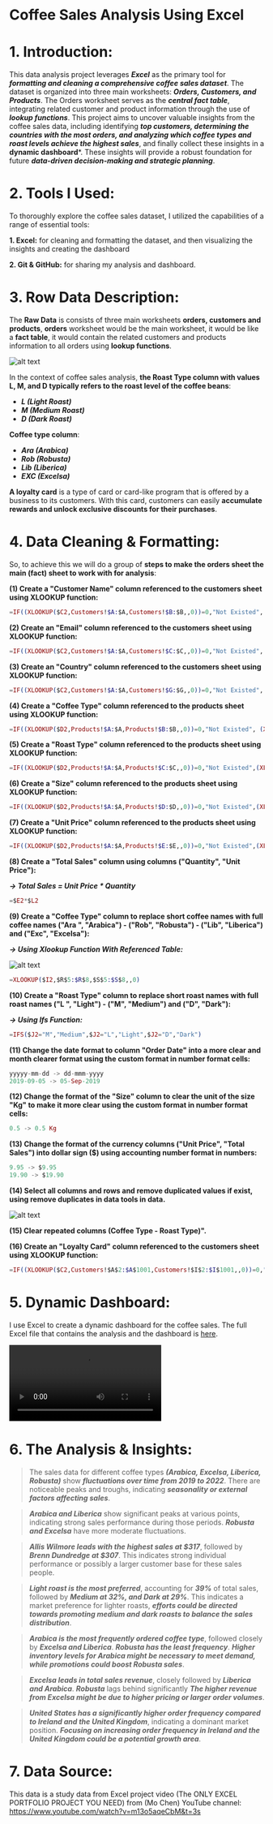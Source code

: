 # **Coffee Sales Analysis Using Excel**

# **1. Introduction:**
This data analysis project leverages ***Excel*** as the primary tool for ***formatting and cleaning a comprehensive coffee sales dataset***. The dataset is organized into three main worksheets: ***Orders, Customers, and Products***. The Orders worksheet serves as the ***central fact table***, integrating related customer and product information through the use of ***lookup functions***. This project aims to uncover valuable insights from the coffee sales data, including identifying ***top customers, determining the countries with the most orders, and analyzing which coffee types and roast levels achieve the highest sales***, and finally collect these insights in a **dynamic dashboard***. These insights will provide a robust foundation for future ***data-driven decision-making and strategic planning***.

# **2. Tools I Used:**
To thoroughly explore the coffee sales dataset, I utilized the capabilities of a range of essential tools:

**1. Excel:** for cleaning and formatting the dataset, and then visualizing the insights and creating the dashboard

**2. Git & GitHub:** for sharing my analysis and dashboard.

# **3. Row Data Description:**
The **Raw Data** is consists of three main worksheets **orders, customers and products**, **orders** worksheet would be the main worksheet, it would be like a **fact table**, it would contain the related customers and products information to all orders using **lookup functions**.

![alt text](Figs/Read_Me_Figs/1.PNG)

In the context of coffee sales analysis, **the Roast Type column with values L, M, and D typically refers to the roast level of the coffee beans**:

- ***L (Light Roast)***
- ***M (Medium Roast)***
- ***D (Dark Roast)***

**Coffee type column**:
- ***Ara (Arabica)***
- ***Rob (Robusta)***
- ***Lib (Liberica)***
- ***EXC (Excelsa)***

**A loyalty card** is a type of card or card-like program that is offered by a business to its customers. With this card, customers can easily **accumulate rewards and unlock exclusive discounts for their purchases**.

# **4. Data Cleaning & Formatting:**
So, to achieve this we will do a group of **steps to make the orders sheet the main (fact) sheet to work with for analysis**:

**(1) Create a "Customer Name" column referenced to the customers sheet using XLOOKUP function:**
```ex
=IF((XLOOKUP($C2,Customers!$A:$A,Customers!$B:$B,,0))=0,"Not Existed",(XLOOKUP($C2,Customers!$A:$A,Customers!$B:$B,,0)))
```

**(2) Create an "Email" column referenced to the customers sheet using XLOOKUP function:**
```ex
=IF((XLOOKUP($C2,Customers!$A:$A,Customers!$C:$C,,0))=0,"Not Existed",(XLOOKUP($C2,Customers!$A:$A,Customers!$C:$C,,0)))
```

**(3) Create an "Country" column referenced to the customers sheet using XLOOKUP function:**
```ex
=IF((XLOOKUP($C2,Customers!$A:$A,Customers!$G:$G,,0))=0,"Not Existed",(XLOOKUP($C2,Customers!$A:$A,Customers!$G:$G,,0)))
```
**(4) Create a "Coffee Type" column referenced to the products sheet using XLOOKUP function:**
```ex
=IF((XLOOKUP($D2,Products!$A:$A,Products!$B:$B,,0))=0,"Not Existed", (XLOOKUP($D2,Products!$A:$A,Products!$B:$B,,0)))
```

**(5) Create a "Roast Type" column referenced to the products sheet using XLOOKUP function:**
```ex
=IF((XLOOKUP($D2,Products!$A:$A,Products!$C:$C,,0))=0,"Not Existed",(XLOOKUP($D2,Products!$A:$A,Products!$C:$C,,0)))
```

**(6) Create a "Size" column referenced to the products sheet using XLOOKUP function:**
```ex
=IF((XLOOKUP($D2,Products!$A:$A,Products!$D:$D,,0))=0,"Not Existed",(XLOOKUP($D2,Products!$A:$A,Products!$D:$D,,0)))
```

**(7) Create a "Unit Price" column referenced to the products sheet using XLOOKUP function:**
```ex
=IF((XLOOKUP($D2,Products!$A:$A,Products!$E:$E,,0))=0,"Not Existed",(XLOOKUP($D2,Products!$A:$A,Products!$E:$E,,0)))
```

**(8) Create a "Total Sales" column using columns ("Quantity", "Unit Price"):**

***-> Total Sales = Unit Price * Quantity***
```ex
=$E2*$L2
```

**(9) Create a "Coffee Type" column to replace short coffee names with full coffee names ("Ara ", "Arabica") - ("Rob", "Robusta") - ("Lib", "Liberica") and ("Exc", "Excelsa"):**

***-> Using Xlookup Function With Referenced Table:***

![alt text](Figs/Read_Me_Figs/2.PNG)

```ex
=XLOOKUP($I2,$R$5:$R$8,$S$5:$S$8,,0)
```
**(10) Create a "Roast Type" column to replace short roast names with full roast names ("L ", "Light") - ("M", "Medium")  and ("D", "Dark"):**

***-> Using Ifs Function:***
```ex
=IFS($J2="M","Medium",$J2="L","Light",$J2="D","Dark")
```

**(11) Change the date format to column "Order Date" into a more clear and month clearer format using the custom format in number format cells:**
```ex
yyyyy-mm-dd -> dd-mmm-yyyy
2019-09-05 -> 05-Sep-2019
```

**(12) Change the format of the "Size" column to clear the unit of the size "Kg" to make it more clear using the custom format in number format cells:**
```ex
0.5 -> 0.5 Kg
```
**(13) Change the format of the currency columns ("Unit Price", "Total Sales") into dollar sign ($) using accounting number format in numbers:**
```py
9.95 -> $9.95 	 
19.90 -> $19.90 
```

**(14) Select all columns and rows and remove duplicated values if exist, using remove duplicates in data tools in data.**

![alt text](Figs/Read_Me_Figs/3.PNG)

**(15) Clear repeated columns (Coffee Type - Roast Type)".**

**(16) Create an "Loyalty Card" column referenced to the customers sheet using XLOOKUP function:**
```ex
=IF((XLOOKUP($C2,Customers!$A$2:$A$1001,Customers!$I$2:$I$1001,,0))=0,"Not Existed",(XLOOKUP($C2,Customers!$A$2:$A$1001,Customers!$I$2:$I$1001,,0)))
```
# **5. Dynamic Dashboard:**
I use Excel to create a dynamic dashboard for the coffee sales. The full Excel file that contains the analysis and the dashboard is [here](Excel_File).

<video controls src="Figs/Visualization/Dashboard_Video.mp4" title="Title"></video>

# **6. The Analysis & Insights:**
>The sales data for different coffee types ***(Arabica, Excelsa, Liberica, Robusta)*** show ***fluctuations over time from 2019 to 2022***. There are noticeable peaks and troughs, indicating ***seasonality or external factors affecting sales***.

>***Arabica and Liberica*** show significant peaks at various points, indicating strong sales performance during those periods. ***Robusta and Excelsa*** have more moderate fluctuations.

>***Allis Wilmore leads with the highest sales at $317***, followed by ***Brenn Dundredge at $307***. This indicates strong individual performance or possibly a larger customer base for these sales people.

> ***Light roast is the most preferred***, accounting for ***39%*** of total sales, followed by ***Medium at 32%, and Dark at 29%***. This indicates a market preference for lighter roasts, ***efforts could be directed towards promoting medium and dark roasts to balance the sales distribution***.

> ***Arabica is the most frequently ordered coffee type***, followed closely by ***Excelsa and Liberica***. ***Robusta has the least frequency***. ***Higher inventory levels for Arabica might be necessary to meet demand, while promotions could boost Robusta sales***.

> ***Excelsa leads in total sales revenue***, closely followed by ***Liberica and Arabica***. ***Robusta*** lags behind significantly ***The higher revenue from Excelsa might be due to higher pricing or larger order volumes***. 

> ***United States has a significantly higher order frequency compared to Ireland and the United Kingdom***, indicating a dominant market position. ***Focusing on increasing order frequency in Ireland and the United Kingdom could be a potential growth area***.

# **7. Data Source:**
This data is a study data from Excel project video (The ONLY EXCEL PORTFOLIO PROJECT YOU NEED) from (Mo Chen) YouTube channel: https://www.youtube.com/watch?v=m13o5aqeCbM&t=3s

